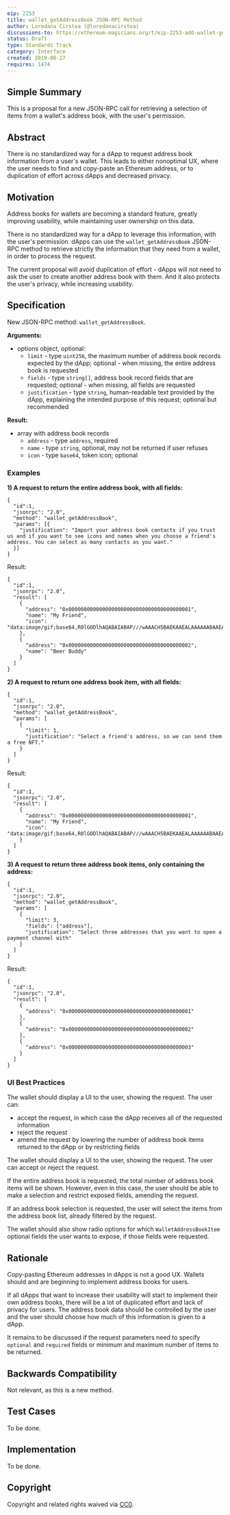 ```yaml
---
eip: 2253
title: wallet_getAddressBook JSON-RPC Method
author: Loredana Cirstea (@loredanacirstea)
discussions-to: https://ethereum-magicians.org/t/eip-2253-add-wallet-getaddressbook-json-rpc-method/3592
status: Draft
type: Standards Track
category: Interface
created: 2019-08-27
requires: 1474
---
```


## Simple Summary

This is a proposal for a new JSON-RPC call for retrieving a selection of items from a wallet's address book, with the user's permission.

## Abstract

There is no standardized way for a dApp to request address book information from a user's wallet. This leads to either nonoptimal UX, where the user needs to find and copy-paste an Ethereum address, or to duplication of effort across dApps and decreased privacy.

## Motivation

Address books for wallets are becoming a standard feature, greatly improving usability, while maintaining user ownership on this data.

There is no standardized way for a dApp to leverage this information, with the user's permission. dApps can use the `wallet_getAddressBook` JSON-RPC method to retrieve strictly the information that they need from a wallet, in order to process the request.

The current proposal will avoid duplication of effort - dApps will not need to ask the user to create another address book with them. And it also protects the user's privacy, while increasing usability.

## Specification

New JSON-RPC method: `wallet_getAddressBook`.

**Arguments:**
- options object, optional:
  - `limit` - type `uint256`, the maximum number of address book records expected by the dApp; optional - when missing, the entire address book is requested
  - `fields` - type `string[]`, address book record fields that are requested; optional - when missing, all fields are requested
  - `justification` - type `string`, human-readable text provided by the dApp, explaining the intended purpose of this request; optional but recommended

**Result:**
- array with address book records
  - `address` - type `address`, required
  - `name` - type `string`, optional, may not be returned if user refuses
  - `icon` - type `base64`, token icon; optional

### Examples

**1) A request to return the entire address book, with all fields:**
```
{
  "id":1,
  "jsonrpc": "2.0",
  "method": "wallet_getAddressBook",
  "params": [{
    "justification": "Import your address book contacts if you trust us and if you want to see icons and names when you choose a friend's address. You can select as many contacts as you want."
  }]
}
```
Result:

```
{
  "id":1,
  "jsonrpc": "2.0",
  "result": [
    {
      "address": "0x0000000000000000000000000000000000000001",
      "name": "My Friend",
      "icon": "data:image/gif;base64,R0lGODlhAQABAIABAP///wAAACH5BAEKAAEALAAAAAABAAEAAAICTAEAOw=="
    },
    {
      "address": "0x0000000000000000000000000000000000000002",
      "name": "Beer Buddy"
    }
  ]
}
```

**2) A request to return one address book item, with all fields:**
```
{
  "id":1,
  "jsonrpc": "2.0",
  "method": "wallet_getAddressBook",
  "params": [
    {
      "limit": 1,
      "justification": "Select a friend's address, so we can send them a free NFT."
    }
  ]
}
```
Result:

```
{
  "id":1,
  "jsonrpc": "2.0",
  "result": [
    {
      "address": "0x0000000000000000000000000000000000000001",
      "name": "My Friend",
      "icon": "data:image/gif;base64,R0lGODlhAQABAIABAP///wAAACH5BAEKAAEALAAAAAABAAEAAAICTAEAOw=="
    }
  ]
}
```

**3) A request to return three address book items, only containing the address:**
```
{
  "id":1,
  "jsonrpc": "2.0",
  "method": "wallet_getAddressBook",
  "params": [
    {
      "limit": 3,
      "fields": ["address"],
      "justification": "Select three addresses that you want to open a payment channel with"
    }
  ]
}
```
Result:

```
{
  "id":1,
  "jsonrpc": "2.0",
  "result": [
    {
      "address": "0x0000000000000000000000000000000000000001"
    },
    {
      "address": "0x0000000000000000000000000000000000000002"
    },
    {
      "address": "0x0000000000000000000000000000000000000003"
    }
  ]
}
```


### UI Best Practices

The wallet should display a UI to the user, showing the request.
The user can:
- accept the request, in which case the dApp receives all of the requested information
- reject the request
- amend the request by lowering the number of address book items returned to the dApp or by restricting fields

The wallet should display a UI to the user, showing the request. The user can accept or reject the request.

If the entire address book is requested, the total number of address book items will be shown. However, even in this case, the user should be able to make a selection and restrict exposed fields, amending the request.

If an address book selection is requested, the user will select the items from the address book list, already filtered by the request.

The wallet should also show radio options for which `WalletAddressBookItem` optional fields the user wants to expose, if those fields were requested.

## Rationale

Copy-pasting Ethereum addresses in dApps is not a good UX. Wallets should and are beginning to implement address books for users.

If all dApps that want to increase their usability will start to implement their own address books, there will be a lot of duplicated effort and lack of privacy for users. The address book data should be controlled by the user and the user should choose how much of this information is given to a dApp.

It remains to be discussed if the request parameters need to specify `optional` and `required` fields or minimum and maximum number of items to be returned.

## Backwards Compatibility

Not relevant, as this is a new method.


## Test Cases

To be done.


## Implementation

To be done.


## Copyright
Copyright and related rights waived via [CC0](https://creativecommons.org/publicdomain/zero/1.0/).
